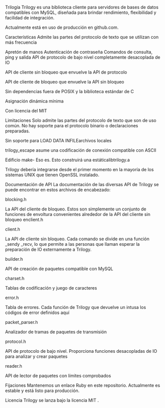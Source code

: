 Trilogía
Trilogy es una biblioteca cliente para servidores de bases de datos compatibles con MySQL, diseñada para brindar rendimiento, flexibilidad y facilidad de integración.

Actualmente está en uso de producción en github.com.

Características
Admite las partes del protocolo de texto que se utilizan con más frecuencia

Apretón de manos
Autenticación de contraseña
Comandos de consulta, ping y salida
API de protocolo de bajo nivel completamente desacoplada de IO

API de cliente sin bloqueo que envuelve la API de protocolo

API de cliente de bloqueo que envuelve la API sin bloqueo

Sin dependencias fuera de POSIX y la biblioteca estándar de C

Asignación dinámica mínima

Con licencia del MIT

Limitaciones
Solo admite las partes del protocolo de texto que son de uso común. No hay soporte para el protocolo binario o declaraciones preparadas.

Sin soporte para LOAD DATA INFILEarchivos locales

trilogy_escape asume una codificación de conexión compatible con ASCII

Edificio
make- Eso es. Esto construirá una estáticalibtrilogy.a

Trilogy debería integrarse desde el primer momento en la mayoría de los sistemas UNIX que tienen OpenSSL instalado.

Documentación de API
La documentación de las diversas API de Trilogy se puede encontrar en estos archivos de encabezado:

blocking.h

La API del cliente de bloqueo. Estos son simplemente un conjunto de funciones de envoltura convenientes alrededor de la API del cliente sin bloqueo enclient.h

client.h

La API de cliente sin bloqueo. Cada comando se divide en una función _sendy _recv, lo que permite a las personas que llaman esperar la preparación de IO externamente a Trilogy.

builder.h

API de creación de paquetes compatible con MySQL

charset.h

Tablas de codificación y juego de caracteres

error.h

Tabla de errores. Cada función de Trilogy que devuelve un intusa los códigos de error definidos aquí

packet_parser.h

Analizador de tramas de paquetes de transmisión

protocol.h

API de protocolo de bajo nivel. Proporciona funciones desacopladas de IO para analizar y crear paquetes

reader.h

API de lector de paquetes con límites comprobados

Fijaciones
Mantenemos un enlace Ruby en este repositorio. Actualmente es estable y está listo para producción.

Licencia
Trilogy se lanza bajo la licencia MIT .
